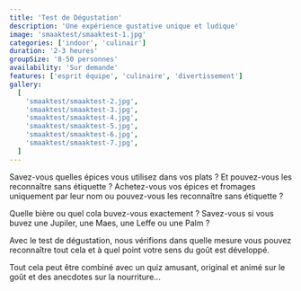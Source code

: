 ```yaml
---
title: 'Test de Dégustation'
description: 'Une expérience gustative unique et ludique'
image: 'smaaktest/smaaktest-1.jpg'
categories: ['indoor', 'culinair']
duration: '2-3 heures'
groupSize: '8-50 personnes'
availability: 'Sur demande'
features: ['esprit équipe', 'culinaire', 'divertissement']
gallery:
  [
    'smaaktest/smaaktest-2.jpg',
    'smaaktest/smaaktest-3.jpg',
    'smaaktest/smaaktest-4.jpg',
    'smaaktest/smaaktest-5.jpg',
    'smaaktest/smaaktest-6.jpg',
    'smaaktest/smaaktest-7.jpg',
  ]
---
```


Savez-vous quelles épices vous utilisez dans vos plats ? Et pouvez-vous les reconnaître sans étiquette ?
Achetez-vous vos épices et fromages uniquement par leur nom ou pouvez-vous les reconnaître sans étiquette ?

Quelle bière ou quel cola buvez-vous exactement ? Savez-vous si vous buvez une Jupiler, une Maes, une Leffe ou une Palm ?

Avec le test de dégustation, nous vérifions dans quelle mesure vous pouvez reconnaître tout cela et à quel point votre sens du goût est développé.

Tout cela peut être combiné avec un quiz amusant, original et animé sur le goût et des anecdotes sur la nourriture...
